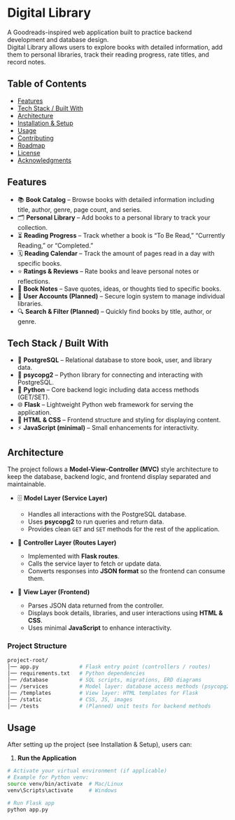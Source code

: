 <!-- 
📌 Essential Sections for a Professional README

1. Project Title & Description  
2. Table of Contents  
3. Features  
4. Tech Stack / Built With  
5. Installation & Setup  
6. Usage / Examples  
7. Project Structure  
8. Contributing  
9. Roadmap / Future Improvements  
10. License  
11. Acknowledgments / Credits  
-->

# Digital Library
A Goodreads-inspired web application built to practice backend development and database design.  
Digital Library allows users to explore books with detailed information, add them to personal libraries, track their reading progress, rate titles, and record notes. 

## Table of Contents
- [Features](#features)
- [Tech Stack / Built With](#tech-stack--built-with)
- [Architecture](#architecture)
- [Installation & Setup](#installation--setup)
- [Usage](#usage)
- [Contributing](#contributing)
- [Roadmap](#roadmap)
- [License](#license)
- [Acknowledgments](#acknowledgments)

## Features

- 📚 **Book Catalog** – Browse books with detailed information including title, author, genre, page count, and series.  
- 🗂 **Personal Library** – Add books to a personal library to track your collection.  
- ⏳ **Reading Progress** – Track whether a book is “To Be Read,” “Currently Reading,” or “Completed.”  
- 🗓️ **Reading Calendar** – Track the amount of pages read in a day with specific books.  
- ⭐ **Ratings & Reviews** – Rate books and leave personal notes or reflections.  
- 📝 **Book Notes** – Save quotes, ideas, or thoughts tied to specific books.  
- 👥 **User Accounts (Planned)** – Secure login system to manage individual libraries.  
- 🔍 **Search & Filter (Planned)** – Quickly find books by title, author, or genre.  

## Tech Stack / Built With

- 🐘 **PostgreSQL** – Relational database to store book, user, and library data.  
- 🔗 **psycopg2** – Python library for connecting and interacting with PostgreSQL.  
- 🐍 **Python** – Core backend logic including data access methods (GET/SET).  
- 🌐 **Flask** – Lightweight Python web framework for serving the application.  
- 🎨 **HTML & CSS** – Frontend structure and styling for displaying content.  
- ⚡ **JavaScript (minimal)** – Small enhancements for interactivity.  

## Architecture

The project follows a **Model-View-Controller (MVC)** style architecture to keep the database, backend logic, and frontend display separated and maintainable.  

- 🗄 **Model Layer (Service Layer)**  
  - Handles all interactions with the PostgreSQL database.  
  - Uses **psycopg2** to run queries and return data.  
  - Provides clean `GET` and `SET` methods for the rest of the application.  

- 🔧 **Controller Layer (Routes Layer)**  
  - Implemented with **Flask routes**.  
  - Calls the service layer to fetch or update data.  
  - Converts responses into **JSON format** so the frontend can consume them.  

- 🎨 **View Layer (Frontend)**  
  - Parses JSON data returned from the controller.  
  - Displays book details, libraries, and user interactions using **HTML & CSS**.  
  - Uses minimal **JavaScript** to enhance interactivity.  

### Project Structure

```bash
project-root/
│── app.py             # Flask entry point (controllers / routes)
│── requirements.txt   # Python dependencies
│── /database          # SQL scripts, migrations, ERD diagrams
│── /services          # Model layer: database access methods (psycopg2)
│── /templates         # View layer: HTML templates for Flask
│── /static            # CSS, JS, images
│── /tests             # (Planned) unit tests for backend methods
```

## Usage

After setting up the project (see Installation & Setup), users can:

1. **Run the Application**
```bash
# Activate your virtual environment (if applicable)
# Example for Python venv:
source venv/bin/activate  # Mac/Linux
venv\Scripts\activate     # Windows

# Run Flask app
python app.py
```